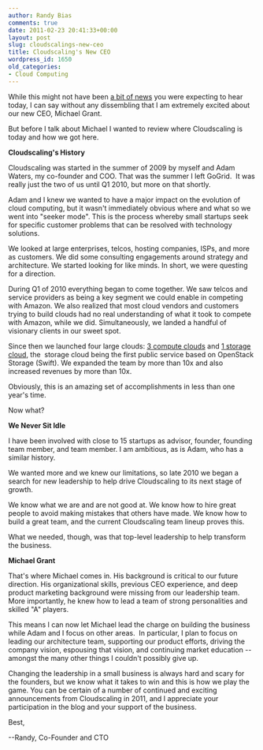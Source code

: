 ```yaml
---
author: Randy Bias
comments: true
date: 2011-02-23 20:41:33+00:00
layout: post
slug: cloudscalings-new-ceo
title: Cloudscaling's New CEO
wordpress_id: 1650
old_categories:
- Cloud Computing
---
```


While this might not have been [a bit of news](http://www.prnewswire.com/news-releases/cloudscaling-names-michael-grant-ceo-116738379.html) you were expecting to hear today, I can say without any dissembling that I am extremely excited about our new CEO, Michael Grant.

But before I talk about Michael I wanted to review where Cloudscaling is today and how we got here.

**Cloudscaling's History**

Cloudscaling was started in the summer of 2009 by myself and Adam Waters, my co-founder and COO. That was the summer I left GoGrid.  It was really just the two of us until Q1 2010, but more on that shortly.

Adam and I knew we wanted to have a major impact on the evolution of cloud computing, but it wasn't immediately obvious where and what so we went into "seeker mode". This is the process whereby small startups seek for specific customer problems that can be resolved with technology solutions.

We looked at large enterprises, telcos, hosting companies, ISPs, and more as customers. We did some consulting engagements around strategy and architecture. We started looking for like minds. In short, we were questing for a direction.

During Q1 of 2010 everything began to come together. We saw telcos and service providers as being a key segment we could enable in competing with Amazon. We also realized that most cloud vendors and customers trying to build clouds had no real understanding of what it took to compete with Amazon, while we did. Simultaneously, we landed a handful of visionary clients in our sweet spot.

Since then we launched four large clouds: [3 compute clouds](http://cloudscaling.com/company/news_2010_11-20.html) and [1 storage cloud](http://cloudscaling.com/blog/cloud-computing/openstack-object-storage-moves-beyond-rackspace), the  storage cloud being the first public service based on OpenStack Storage (Swift). We expanded the team by more than 10x and also increased revenues by more than 10x.

Obviously, this is an amazing set of accomplishments in less than one year's time.

Now what?

**We Never Sit Idle**

I have been involved with close to 15 startups as advisor, founder, founding team member, and team member. I am ambitious, as is Adam, who has a similar history.

We wanted more and we knew our limitations, so late 2010 we began a search for new leadership to help drive Cloudscaling to its next stage of growth.

We know what we are and are not good at. We know how to hire great people to avoid making mistakes that others have made. We know how to build a great team, and the current Cloudscaling team lineup proves this.

What we needed, though, was that top-level leadership to help transform the business.

**Michael Grant**

That's where Michael comes in. His background is critical to our future direction. His organizational skills, previous CEO experience, and deep product marketing background were missing from our leadership team. More importantly, he knew how to lead a team of strong personalities and skilled "A" players.

This means I can now let Michael lead the charge on building the business while Adam and I focus on other areas.  In particular, I plan to focus on leading our architecture team, supporting our product efforts, driving the company vision, espousing that vision, and continuing market education -- amongst the many other things I couldn't possibly give up.

Changing the leadership in a small business is always hard and scary for the founders, but we know what it takes to win and this is how we play the game. You can be certain of a number of continued and exciting announcements from Cloudscaling in 2011, and I appreciate your participation in the blog and your support of the business.

Best,

--Randy, Co-Founder and CTO
